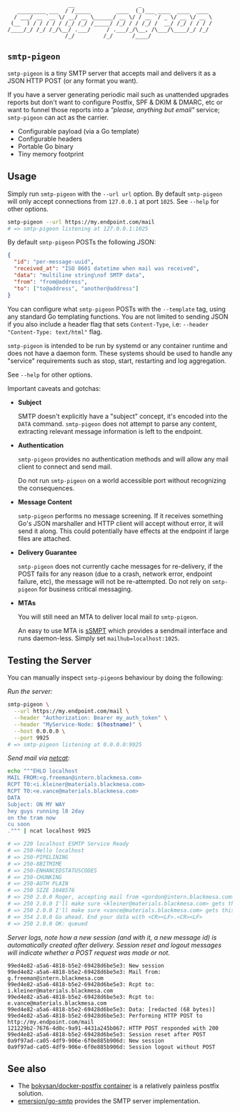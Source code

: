 ```
                   __                    _
   _________ ___  / /_____        ____  (_)___ ____  ____  ____
  / ___/ __ `__ \/ __/ __ \______/ __ \/ / __ `/ _ \/ __ \/ __ \
 (__  ) / / / / / /_/ /_/ /_____/ /_/ / / /_/ /  __/ /_/ / / / /
/____/_/ /_/ /_/\__/ .___/     / .___/_/\__, /\___/\____/_/ /_/
                  /_/         /_/      /____/
```

## `smtp-pigeon`

`smtp-pigeon` is a tiny SMTP server that accepts mail and delivers it as a JSON
HTTP POST (or any format you want).

If you have a server generating periodic mail such as unattended upgrades
reports but don't want to configure Postfix, SPF & DKIM & DMARC, etc or want to
funnel those reports into a *"please, anything but email"* service;
`smtp-pigeon` can act as the carrier.

- Configurable payload (via a Go template)
- Configurable headers
- Portable Go binary
- Tiny memory footprint

## Usage

Simply run `smtp-pigeon` with the `--url url` option. By default `smtp-pigeon`
will only accept connections from `127.0.0.1` at port `1025`. See `--help` for
other options.

```sh
smtp-pigeon --url https://my.endpoint.com/mail
# => smtp-pigeon listening at 127.0.0.1:1025
```

By default `smtp-pigeon` POSTs the following JSON:

```json
{
  "id": "per-message-uuid",
  "received_at": "ISO 8601 datetime when mail was received",
  "data": "multiline string\nof SMTP data",
  "from": "from@address",
  "to": ["to@address", "another@address"] 
}
```

You can configure what `smtp-pigeon` POSTs with the `--template` tag, using any
standard Go templating functions. You are not limited to sending JSON if you
also include a header flag that sets `Content-Type`, i.e:  `--header
"Content-Type: text/html"` flag.

`smtp-pigeon` is intended to be run by systemd or any container runtime and
does not have a daemon form. These systems should be used to handle any
"service" requirements such as stop, start, restarting and log aggregation.

See `--help` for other options.

Important caveats and gotchas:

- **Subject**

  SMTP doesn't explicitly have a "subject" concept, it's encoded into the `DATA`
  command. `smtp-pigeon` does not attempt to parse any content, extracting
  relevant message information is left to the endpoint.

- **Authentication**

  `smtp-pigeon` provides no authentication methods and will allow any mail
  client to connect and send mail.

  Do not run `smtp-pigeon` on a world accessible port without recognizing the
  consequences.

- **Message Content**

  `smtp-pigeon` performs no message screening. If it receives something Go's
  JSON marshaller and HTTP client will accept without error, it will send it
  along. This could potentially have effects at the endpoint if large files are
  attached.

- **Delivery Guarantee**

  `smtp-pigeon` does not currently cache messages for re-delivery, if the POST
  fails for any reason (due to a crash, network error, endpoint failure, etc),
  the message will not be re-attempted. Do not rely on `smtp-pigeon` for
  business critical messaging.

- **MTAs**

  You will still need an MTA to deliver local mail *to* `smtp-pigeon`.

  An easy to use MTA is [sSMPT](https://wiki.debian.org/sSMTP) which provides a
  sendmail interface and runs daemon-less. Simply set `mailhub=localhost:1025`.

## Testing the Server

You can manually inspect `smtp-pigeon`s behaviour by doing the following:

*Run the server:*

```sh
smtp-pigeon \
  --url https://my.endpoint.com/mail \
  --header "Authorization: Bearer my_auth_token" \
  --header "MyService-Node: $(hostname)" \
  --host 0.0.0.0 \
  --port 9925
# => smtp-pigeon listening at 0.0.0.0:9925
```

*Send mail via [netcat](https://nmap.org/ncat/guide/index.html#ncat-overview):*

```sh
echo """EHLO localhost
MAIL FROM:<g.freeman@intern.blackmesa.com>
RCPT TO:<i.kleiner@materials.blackmesa.com>
RCPT TO:<e.vance@materials.blackmesa.com>
DATA
Subject: ON MY WAY
hey guys running l8 2day
on the tram now
cu soon
.""" | ncat localhost 9925

# => 220 localhost ESMTP Service Ready
# => 250-Hello localhost
# => 250-PIPELINING
# => 250-8BITMIME
# => 250-ENHANCEDSTATUSCODES
# => 250-CHUNKING
# => 250-AUTH PLAIN
# => 250 SIZE 1048576
# => 250 2.0.0 Roger, accepting mail from <gordon@intern.blackmesa.com>
# => 250 2.0.0 I'll make sure <kleiner@materials.blackmesa.com> gets this
# => 250 2.0.0 I'll make sure <vance@materials.blackmesa.com> gets this
# => 354 2.0.0 Go ahead. End your data with <CR><LF>.<CR><LF>
# => 250 2.0.0 OK: queued
```

*Server logs, note how a new session (and with it, a new message id) is
automatically created after delivery. Session reset and logout messages will
indicate whether a POST request was made or not.*

```text
99ed4e82-a5a6-4818-b5e2-69428d6be5e3: New session
99ed4e82-a5a6-4818-b5e2-69428d6be5e3: Mail from: g.freeman@intern.blackmesa.com
99ed4e82-a5a6-4818-b5e2-69428d6be5e3: Rcpt to: i.kleiner@materials.blackmesa.com
99ed4e82-a5a6-4818-b5e2-69428d6be5e3: Rcpt to: e.vance@materials.blackmesa.com
99ed4e82-a5a6-4818-b5e2-69428d6be5e3: Data: [redacted (68 bytes)]
99ed4e82-a5a6-4818-b5e2-69428d6be5e3: Performing HTTP POST to http://my.endpoint.com/mail
121229b2-7676-4d0c-9a91-4431a245b067: HTTP POST responded with 200
99ed4e82-a5a6-4818-b5e2-69428d6be5e3: Session reset after POST
0a9f97ad-ca05-4df9-906e-6f0e885b906d: New session
0a9f97ad-ca05-4df9-906e-6f0e885b906d: Session logout without POST
```

## See also

- The [bokysan/docker-postfix
container](https://github.com/bokysan/docker-postfix) is a relatively painless
postfix solution.
- [emersion/go-smtp](https://github.com/emersion/go-smtp) provides the SMTP server implementation.
